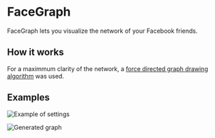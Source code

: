 FaceGraph
=========

FaceGraph lets you visualize the network of your Facebook friends.


How it works
------------

For a maximmum clarity of the network, a [force directed graph drawing algorithm](http://en.wikipedia.org/wiki/Force-directed_graph_drawing) was used.


Examples
--------

![Example of settings](https://raw.github.com/premun/FaceGraph/master/examples/GUI.png)

![Generated graph](https://raw.github.com/premun/FaceGraph/master/examples/Graph.png)
